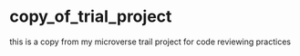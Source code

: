 # copy_of_trial_project
this is a copy from my microverse trail project for code reviewing practices
